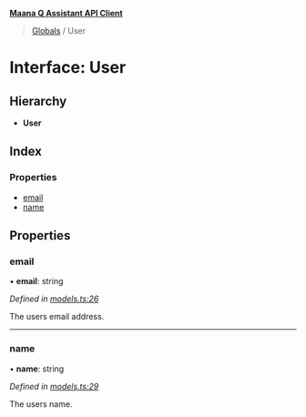 **[Maana Q Assistant API Client](../README.md)**

> [Globals](../README.md) / User

# Interface: User

## Hierarchy

* **User**

## Index

### Properties

* [email](user.md#email)
* [name](user.md#name)

## Properties

### email

•  **email**: string

*Defined in [models.ts:26](https://github.com/maana-io/q-assistant-client/blob/18eccdb/src/models.ts#L26)*

The users email address.

___

### name

•  **name**: string

*Defined in [models.ts:29](https://github.com/maana-io/q-assistant-client/blob/18eccdb/src/models.ts#L29)*

The users name.
